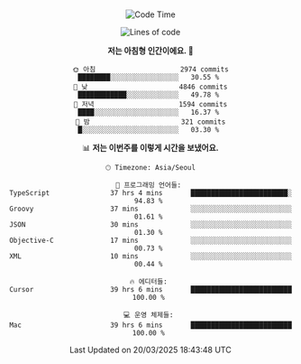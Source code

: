 <div align="center">

<br />

 <!--START_SECTION:waka-->
![Code Time](http://img.shields.io/badge/Code%20Time-4%2C378%20hrs%202%20mins-blue)

![Lines of code](https://img.shields.io/badge/%EC%A0%80%EB%8A%94%20%EC%97%AC%ED%83%9C%EA%B9%8C%EC%A7%80%20-5.2%20million%20%EC%A4%84%EC%9D%98%20%EC%BD%94%EB%93%9C%EB%A5%BC%20%EC%9E%91%EC%84%B1%ED%96%88%EC%96%B4%EC%9A%94.-blue)

**저는 아침형 인간이에요. 🐤** 

```text
🌞 아침                     2974 commits        ████████░░░░░░░░░░░░░░░░░   30.55 % 
🌆 낮　                     4846 commits        ████████████░░░░░░░░░░░░░   49.78 % 
🌃 저녁                     1594 commits        ████░░░░░░░░░░░░░░░░░░░░░   16.37 % 
🌙 밤　                     321 commits         █░░░░░░░░░░░░░░░░░░░░░░░░   03.30 % 
```


📊 **저는 이번주를 이렇게 시간을 보냈어요.** 

```text
🕑︎ Timezone: Asia/Seoul

💬 프로그래밍 언어들: 
TypeScript               37 hrs 4 mins       ████████████████████████░   94.83 % 
Groovy                   37 mins             ░░░░░░░░░░░░░░░░░░░░░░░░░   01.61 % 
JSON                     30 mins             ░░░░░░░░░░░░░░░░░░░░░░░░░   01.30 % 
Objective-C              17 mins             ░░░░░░░░░░░░░░░░░░░░░░░░░   00.73 % 
XML                      10 mins             ░░░░░░░░░░░░░░░░░░░░░░░░░   00.44 % 

🔥 에디터들: 
Cursor                   39 hrs 6 mins       █████████████████████████   100.00 % 

💻 운영 체제들: 
Mac                      39 hrs 6 mins       █████████████████████████   100.00 % 
```


 Last Updated on 20/03/2025 18:43:48 UTC
<!--END_SECTION:waka-->

</div>
